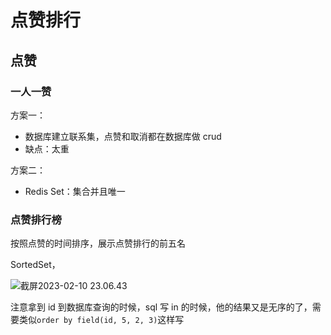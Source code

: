 # 点赞排行

## 点赞

### 一人一赞

方案一：

- 数据库建立联系集，点赞和取消都在数据库做 crud
- 缺点：太重

方案二：

- Redis Set：集合并且唯一

### 点赞排行榜

按照点赞的时间排序，展示点赞排行的前五名

SortedSet，

![截屏2023-02-10 23.06.43](https://xingqiu-tuchuang-1256524210.cos.ap-shanghai.myqcloud.com/3978/%E6%88%AA%E5%B1%8F2023-02-10%2023.06.43.png)

注意拿到 id 到数据库查询的时候，sql 写 in 的时候，他的结果又是无序的了，需要类似`order by field(id, 5, 2, 3)`这样写
